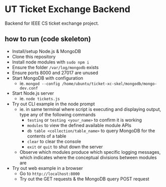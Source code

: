 # UT Ticket Exchange Backend

Backend for IEEE CS ticket exchange project.

## how to run (code skeleton)

-   Install/setup Node.js & MongoDB
-   Clone this repository
-   Install node modules with `sudo npm i`
-   Ensure the folder `/var/log/mongodb` exists
-   Ensure ports 8000 and 27017 are unused
-   Start MongoDB with configuration
    -   ie. `mongod --config /home/ubuntu/ticket-xc-skel/mongodb/mongo-dev.conf`
-   Start Node.js server
    -   ie. `node tickets.js`
-   Try out CLI example in the node prompt
    -   ie. in same terminal where script is executing and displaying output, type any of the following commands
        -   `testing` or `testing <your_name>` to confirm it is working
        -   `modules` to view the defined available module APIs
        -   `db table <collection/table_name>` to query MongoDB for the contents of a table
        -   `clear` to clear the console
        -   `exit` or `quit` to shut down the server
    -   Observe which modules produce which specific logging messages, which indicates where the conceptual divisions between modules are
-   Try out web example in a browser
    -   Go to `http://localhost:8000`
    -   Try out the GET requests & the MongoDB query POST request
